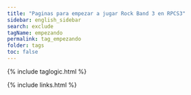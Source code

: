 ```yaml
---
title: "Paginas para empezar a jugar Rock Band 3 en RPCS3"
sidebar: english_sidebar
search: exclude
tagName: empezando
permalink: tag_empezando
folder: tags
toc: false
---
```

{% include taglogic.html %}

{% include links.html %}
